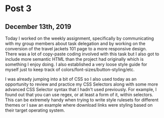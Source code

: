 # Post 3

## December 13th, 2019

Today I worked on the weekly assignment, specifically by communicating with my group members about task delegation and by working on the conversion of the travel jackets 101 page to a more responsive design. There was a lot of copy-paste coding involved with this task but I also got to include more semantic HTML than the project had originally which is something I enjoy doing. I also established a very loose style guide for myself just to keep track of colors/font-sizes/button-styling/etc.

I was already jumping into a bit of CSS so I also used today as an opportunity to review and practice my CSS Selectors along with some more advanced CSS Selector syntax that I hadn't used previously. For example, I found out that you can use regex, or at least a form of it, within selectors. This can be extremely handy when trying to write style rulesets for different themes or I saw an example where download links were styling based on their target operating system. 